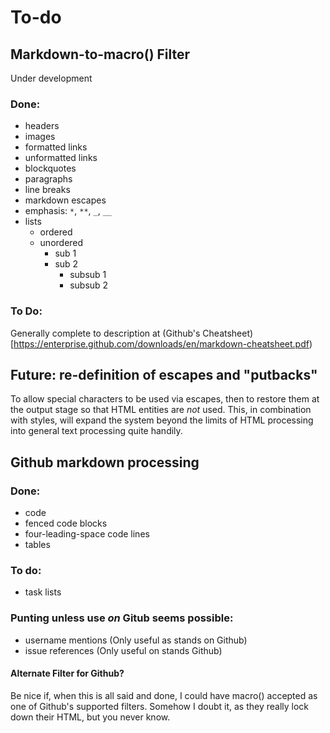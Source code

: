 # To-do

## Markdown-to-macro() Filter

Under development

### Done:

* headers
* images
* formatted links
* unformatted links
* blockquotes
* paragraphs
* line breaks
* markdown escapes
* emphasis: `*`, `**`, `_`, `__`
* lists
  * ordered
  * unordered
    * sub 1
    * sub 2
      * subsub 1
      * subsub 2

### To Do:

Generally complete to description at (Github's Cheatsheet)[https://enterprise.github.com/downloads/en/markdown-cheatsheet.pdf)

## Future: re-definition of escapes and "putbacks"

To allow special characters to be used via escapes, then to restore them
at the output stage so that HTML entities are *not* used. This, in
combination with styles, will expand the system beyond the limits of
HTML processing into general text processing quite handily.

## Github markdown processing

### Done:

* code
* fenced code blocks
* four-leading-space code lines
* tables

### To do:

* task lists

### Punting unless use *on* Gitub seems possible:

* username mentions \(Only useful as stands on Github\)
* issue references \(Only useful on stands Github\)

#### Alternate Filter for Github?

Be nice if, when this is all said and done, I could have macro\(\) accepted
as one of Github's supported filters. Somehow I doubt it, as they really
lock down their HTML, but you never know.
